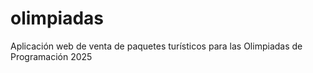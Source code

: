 # olimpiadas
Aplicación web de venta de paquetes turísticos para las Olimpiadas de Programación 2025
